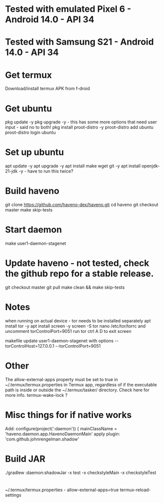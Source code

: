 # Tested with emulated Pixel 6 - Android 14.0 - API 34
# Tested with Samsung S21 - Android 14.0 - API 34

# Get termux
Download/install termux APK from f-droid

# Get ubuntu
pkg update -y
pkg upgrade -y  - this has some more options that need user input - said no to both!
pkg install proot-distro -y
proot-distro add ubuntu
proot-distro login ubuntu

# Set up ubuntu
apt update -y
apt upgrade -y
apt install make wget git -y
apt install openjdk-21-jdk -y  - have to run this twice?

# Build haveno
git clone https://github.com/haveno-dex/haveno.git
cd haveno
git checkout master
make skip-tests

# Start daemon
make user1-daemon-stagenet

# Update haveno - not tested, check the github repo for a stable release.
git checkout master
git pull
make clean && make skip-tests

# Notes
when running on actual device - tor needs to be installed separately
apt install tor -y
apt install screen -y
screen -S tor
nano /etc/tor/torrc and uncomment torControlPort=9051
run tor
ctrl A D to exit screen

makefile update user1-daemon-stagenet with options
--torControlHost=127.0.0.1
--torControlPort=9051

# Other
The allow-external-apps property must be set to true in ~/.termux/termux.properties in Termux app, regardless of if the executable path is inside or outside the ~/.termux/tasker/ directory. Check here for more info.
termux-wake-lock ?





# Misc things for if native works
Add: 
configure(project(':daemon')) {
    mainClassName = 'haveno.daemon.app.HavenoDaemonMain'
    apply plugin: 'com.github.johnrengelman.shadow'

# Build JAR
./gradlew :daemon:shadowJar -x test -x checkstyleMain -x checkstyleTest

#
~/.termux/termux.properties - allow-external-apps=true
termux-reload-settings